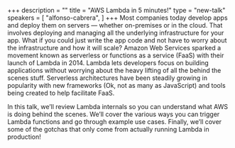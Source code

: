 +++
description = ""
title = "AWS Lambda in 5 minutes!"
type = "new-talk"
speakers = [
        "alfonso-cabrera",
]
+++
Most companies today develop apps and deploy them on servers — whether on-premises or in the cloud. That involves deploying and managing all the underlying infrastructure for your app. What if you could just write the app code and not have to worry about the infrastructure and how it will scale? Amazon Web Services sparked a movement known as serverless or functions as a service (FaaS) with their launch of Lambda in 2014. Lambda lets developers focus on building applications without worrying about the heavy lifting of all the behind the scenes stuff. Serverless architectures have been steadily growing in popularity with new frameworks (Ok, not as many as JavaScript) and tools being created to help facilitate FaaS.

In this talk, we’ll review Lambda internals so you can understand what AWS is doing behind the scenes. We’ll cover the various ways you can trigger Lambda functions and go through example use cases. Finally, we’ll cover some of the gotchas that only come from actually running Lambda in production!
